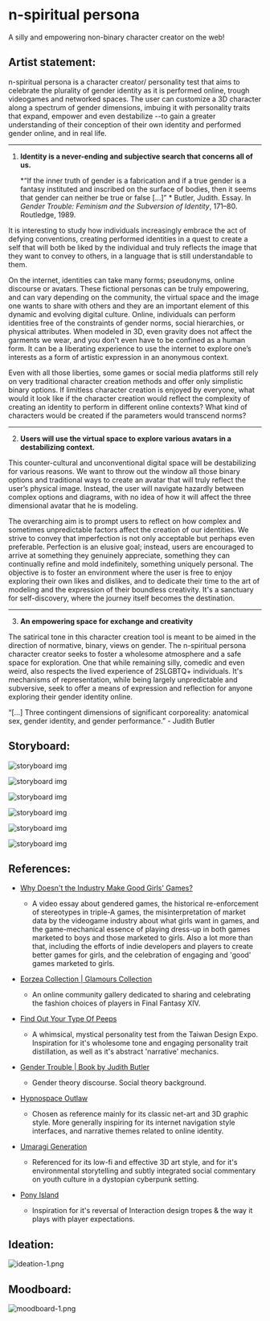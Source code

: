 # n-spiritual persona
A silly and empowering non-binary character creator on the web!
## Artist statement:

n-spiritual persona is a character creator/ personality test that aims to celebrate the plurality of gender identity as it is performed online, trough videogames and networked spaces. The user can customize a 3D character along a spectrum of gender dimensions, imbuing it with personality traits that expand, empower and even destabilize --to gain a greater understanding of their conception of their own identity and performed gender online, and in real life.

---------------------
1. **Identity is a never-ending and subjective search that concerns all of us.**

	*“If the inner truth of gender is a fabrication and if a true gender is a fantasy instituted and inscribed on the surface of bodies, then it seems that gender can neither be true or false [...]” *
Butler, Judith. Essay. In _Gender Trouble: Feminism and the Subversion of Identity_, 171–80. Routledge, 1989.

It is interesting to study how individuals increasingly embrace the act of defying conventions, creating performed identities in a quest to create a self that  will both be liked by the individual and truly reflects the image that they want to convey to others, in a language that is still understandable to them.

On the internet, identities can take many forms; pseudonyms, online discourse or avatars. These fictional personas can be truly empowering, and can vary depending on the community, the virtual space and the image one wants to share with others and they are an important element of this dynamic and evolving digital culture. Online, individuals can perform identities free of the constraints of gender norms, social hierarchies, or physical attributes. When modeled in 3D, even gravity does not affect the garments we wear, and you don't even have to be confined as a human form. It can be a liberating experience to use the internet to explore one’s interests as a form of artistic expression in an anonymous context.

Even with all those liberties, some games or social media platforms still rely on very traditional character creation methods and offer only simplistic binary options. If limitless character creation is enjoyed by everyone, what would it look like if the character creation would reflect the complexity of creating an identity to perform in different online contexts? What kind of characters would be created if the parameters would transcend norms?

------------------------------
2. **Users will use the virtual space to explore various avatars in a destabilizing context.**

This counter-cultural and unconventional digital space will be destabilizing for various reasons. We want to throw out the window all those binary options and traditional ways to create an avatar that will truly reflect the user’s physical image. Instead, the user will navigate hazardly between complex options and diagrams, with no idea of how it will affect the three dimensional avatar that he is modeling. 

The overarching aim is to prompt users to reflect on how complex and sometimes unpredictable factors affect the creation of our identities. We strive to convey that imperfection is not only acceptable but perhaps even preferable. Perfection is an elusive goal; instead, users are encouraged to arrive at something they genuinely appreciate, something they can continually refine and mold indefinitely, something uniquely personal. The objective is to foster an environment where the user is free to enjoy exploring their own likes and dislikes, and to dedicate their time to the art of modeling and the expression of their boundless creativity. It's a sanctuary for self-discovery, where the journey itself becomes the destination.

------------------------------
3. **An empowering space for exchange and creativity**

The satirical tone in this character creation tool is meant to be aimed in the direction of normative, binary, views on gender. The n-spiritual persona character creator seeks to foster a wholesome atmosphere and a safe space for exploration. One that while remaining silly, comedic and even weird, also respects the lived experience of 2SLGBTQ+ individuals. It's mechanisms of representation, while being largely unpredictable and subversive, seek to offer a means of expression and reflection for anyone exploring their gender identity online.

“[...] Three contingent dimensions of significant corporeality: anatomical sex, gender identity, and gender performance.” - Judith Butler 

## Storyboard:
![storyboard img](./art-source/nsp_storyboard-6.png)

![storyboard img](./art-source/nsp_storyboard-1.png)

![storyboard img](./art-source/nsp_storyboard-2.png)

![storyboard img](./art-source/nsp_storyboard-3.png)

![storyboard img](./art-source/nsp_storyboard-4.png)

![storyboard img](./art-source/nsp_storyboard-5.png)

## References:
- [Why Doesn't the Industry Make Good Girls' Games?](https://www.youtube.com/watch?v=-BtmNI-xTbQ)
	-  A video essay about gendered games, the historical re-enforcement of stereotypes in triple-A games, the misinterpretation of market data by the videogame industry about what girls want in games, and the game-mechanical essence of playing dress-up in both games marketed to boys and those marketed to girls. Also a lot more than that, including the efforts of indie developers and players to create better games for girls, and the celebration of engaging and 'good' games marketed to girls.
	
- [Eorzea Collection | Glamours Collection ](https://ffxiv.eorzeacollection.com/glamours)
	- An online community gallery dedicated to sharing and celebrating the fashion choices of players in Final Fantasy XIV.
	
- [Find Out Your Type Of Peeps](https://event.designexpo.org.tw/en/)
	- A whimsical, mystical personality test from the Taiwan Design Expo. Inspiration for it's wholesome tone and engaging personality trait distillation, as well as it's abstract 'narrative' mechanics. 
	
- [Gender Trouble | Book by Judith Butler](https://en.wikipedia.org/wiki/Gender_Trouble)
	- Gender theory discourse. Social theory background.
	
-  [Hypnospace Outlaw](https://store.steampowered.com/app/844590/Hypnospace_Outlaw/)
	- Chosen as reference mainly for its classic net-art and 3D graphic style. More generally inspiring for its internet navigation style interfaces, and narrative themes related to online identity.
	
- [Umaragi Generation](https://store.steampowered.com/app/1223500/Umurangi_Generation/)
	- Referenced for its low-fi and effective 3D art style, and for it's environmental storytelling and subtly integrated social commentary on youth culture in a dystopian cyberpunk setting.
	
- [Pony Island](https://store.steampowered.com/app/405640/Pony_Island/)
	- Inspiration for it's reversal of Interaction design tropes & the way it plays with player expectations.
## Ideation:
![ideation-1.png](./process/images/ideation-1.png)

## Moodboard:
![moodboard-1.png](./process/images/moodboard-1.png)
